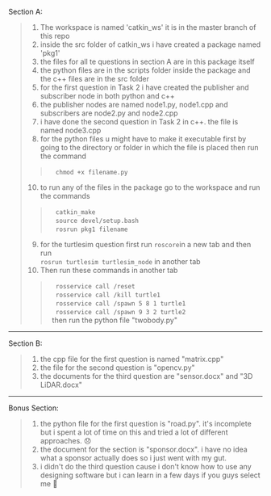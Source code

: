 Section A:
>1. The workspace is named 'catkin_ws' it is in the master branch of this repo
>2. inside the src folder of catkin_ws i have created a package named 'pkg1'
>3. the files for all te questions in section A are in this package itself
>4. the python files are in the scripts folder inside the package and the c++ files are in the src folder
>5. for the first question in Task 2 i have created the publisher and subscriber node in both python and c++
>6. the publisher nodes are named node1.py, node1.cpp and subscribers are node2.py and node2.cpp
>7. i have done the second question in Task 2 in c++. the file is named node3.cpp 
>8. for the python files u might have to make it executable first by going to the directory or folder in which the file is placed then run the command 
>>&emsp;`chmod +x filename.py`
>10. to run any of the files in the package go to the workspace and run the commands
>>&emsp;`catkin_make`\
>>&emsp;`source devel/setup.bash`\
>>&emsp;`rosrun pkg1 filename`
>9. for the turtlesim question first run `roscore`in a new tab and then run  
>`rosrun turtlesim turtlesim_node` in another tab
>10. Then run these commands in another tab
>>&emsp;`rosservice call /reset`\
>>&emsp;`rosservice call /kill turtle1`\
>>&emsp;`rosservice call /spawn 5 8 1 turtle1`\
>>&emsp;`rosservice call /spawn 9 3 2 turtle2`\
>>&ensp;then run the python file "twobody.py"  
-----
Section B:
>1. the cpp file for the first question is named "matrix.cpp"
>2. the file for the second question is "opencv.py" 
>3. the documents for the third question are "sensor.docx" and "3D LiDAR.docx"
   
-----
Bonus Section:
>1. the python file for the first question is "road.py". it's incomplete but i spent a lot of time on this and tried a lot of different approaches. 😞
>2. the document for the section is "sponsor.docx". i have no idea what a sponsor actually does so i just went with my gut. 
>3. i didn't do the third question cause i don't know how to use any designing software but i can learn in a few days if you guys select me 🙂
